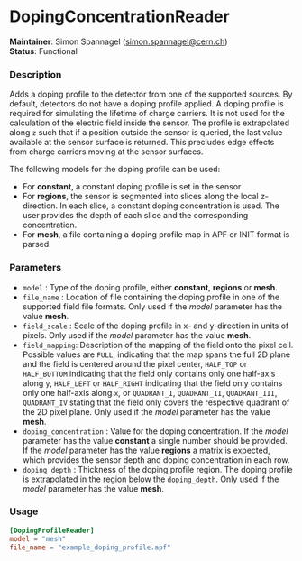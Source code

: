 # DopingConcentrationReader
**Maintainer**: Simon Spannagel (simon.spannagel@cern.ch)  
**Status**: Functional

### Description
Adds a doping profile to the detector from one of the supported sources. By default, detectors do not have a doping profile applied.
A doping profile is required for simulating the lifetime of charge carriers.
It is not used for the calculation of the electric field inside the sensor.
The profile is extrapolated along `z` such that if a position outside the sensor is queried, the last value available at the sensor surface is returned.
This precludes edge effects from charge carriers moving at the sensor surfaces.

The following models for the doping profile can be used:

* For **constant**, a constant doping profile is set in the sensor
* For **regions**, the sensor is segmented into slices along the local z-direction. In each slice, a constant doping concentration is used. The user provides the depth of each slice and the corresponding concentration.
* For **mesh**, a file containing a doping profile map in APF or INIT format is parsed.

### Parameters
* `model` : Type of the doping profile, either **constant**, **regions**  or **mesh**.
* `file_name` : Location of file containing the doping profile in one of the supported field file formats.
Only used if the *model* parameter has the value **mesh**.
* `field_scale` :  Scale of the doping profile in x- and y-direction in units of pixels.
Only used if the *model* parameter has the value **mesh**.
* `field_mapping`: Description of the mapping of the field onto the pixel cell. Possible values are `FULL`, indicating that the map spans the full 2D plane and the field is centered around the pixel center, `HALF_TOP` or `HALF_BOTTOM` indicating that the field only contains only one half-axis along `y`, `HALF_LEFT` or `HALF_RIGHT` indicating that the field only contains only one half-axis along `x`, or `QUADRANT_I`, `QUADRANT_II`, `QUADRANT_III`, `QUADRANT_IV` stating that the field only covers the respective quadrant of the 2D pixel plane. Only used if the *model* parameter has the value **mesh**.
* `doping_concentration` : Value for the doping concentration. If the *model* parameter has the value **constant** a single number should be provided. If the *model* parameter has the value **regions** a matrix is expected, which provides the sensor depth and doping concentration in each row.
* `doping_depth` : Thickness of the doping profile region. The doping profile is extrapolated in the region below the `doping_depth`.
Only used if the *model* parameter has the value **mesh**.

### Usage
```toml
[DopingProfileReader]
model = "mesh"
file_name = "example_doping_profile.apf"
```
